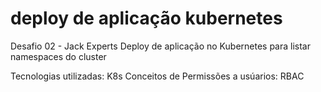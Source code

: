 # deploy de aplicação kubernetes <br>

Desafio 02 - Jack Experts
Deploy de aplicação no Kubernetes para listar namespaces do cluster

Tecnologias utilizadas:
K8s
Conceitos de Permissões a usúarios: RBAC


